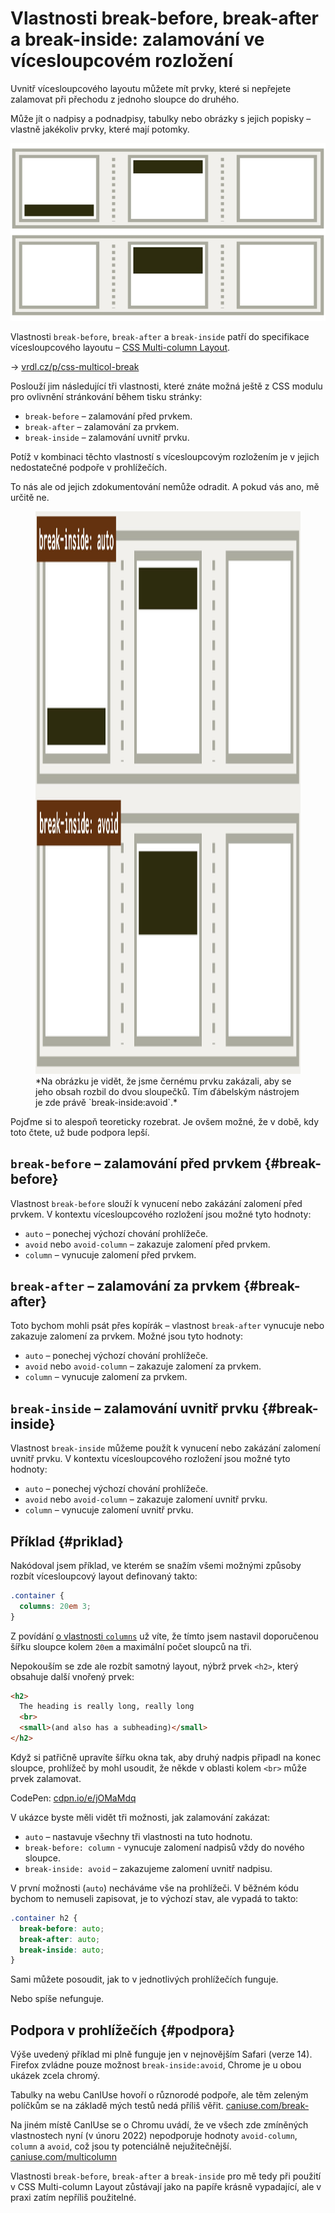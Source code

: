 # Vlastnosti break-before, break-after a break-inside: zalamování ve vícesloupcovém rozložení

Uvnitř vícesloupcového layoutu můžete mít prvky, které si nepřejete zalamovat při přechodu z jednoho sloupce do druhého.

Může jít o nadpisy a podnadpisy, tabulky nebo obrázky s jejich popisky – vlastně jakékoliv prvky, které mají potomky.

<div class="connected" markdown="1">

![CSS vlastnosti column-break, break-after](../dist/images/small/vdlayout/css-multicol-break-scheme.jpg)

<div class="web-only" markdown="1">

Vlastnosti `break-before`, `break-after` a `break-inside` patří do specifikace vícesloupcového layoutu – [CSS Multi-column Layout](css-multicolumn.md).

</div>

<div class="ebook-only" markdown="1">

→ [vrdl.cz/p/css-multicol-break](https://www.vzhurudolu.cz/prirucka/css-multicol-break)

</div>

</div>

Poslouží jim následující tři vlastnosti, které znáte možná ještě z CSS modulu pro ovlivnění stránkování během tisku stránky:

- `break-before` – zalamování před prvkem.
- `break-after` – zalamování za prvkem.
- `break-inside` – zalamování uvnitř prvku.

Potíž v kombinaci těchto vlastností s vícesloupcovým rozložením je v jejich nedostatečné podpoře v prohlížečích.

To nás ale od jejich zdokumentování nemůže odradit. A pokud vás ano, mě určitě ne.

<figure>
<img src="../dist/images/original/vdlayout/css-multicol-break.jpg" width="1600" height="900" alt="CSS vlastnost break ve vícesloupcovém rozložení">
<figcaption markdown="1">
*Na obrázku je vidět, že jsme černému prvku zakázali, aby se jeho obsah rozbil do dvou sloupečků. Tím ďábelským nástrojem je zde právě `break-inside:avoid`.*
</figcaption>
</figure>

Pojďme si to alespoň teoreticky rozebrat. Je ovšem možné, že v době, kdy toto čtete, už bude podpora lepší.

## `break-before` – zalamování před prvkem {#break-before}

Vlastnost `break-before` slouží k vynucení nebo zakázání zalomení před prvkem. V kontextu vícesloupcového rozložení jsou možné tyto hodnoty:

- `auto` – ponechej výchozí chování prohlížeče.
- `avoid` nebo `avoid-column` – zakazuje zalomení před prvkem.
- `column` – vynucuje zalomení před prvkem.

## `break-after` – zalamování za prvkem {#break-after}

Toto bychom mohli psát přes kopírák – vlastnost `break-after` vynucuje nebo zakazuje zalomení za prvkem. Možné jsou tyto hodnoty:

- `auto` – ponechej výchozí chování prohlížeče.
- `avoid` nebo `avoid-column` – zakazuje zalomení za prvkem.
- `column` – vynucuje zalomení za prvkem.

## `break-inside` – zalamování uvnitř prvku {#break-inside}

Vlastnost `break-inside` můžeme použít k vynucení nebo zakázání zalomení uvnitř prvku. V kontextu vícesloupcového rozložení jsou možné tyto hodnoty:

- `auto` – ponechej výchozí chování prohlížeče.
- `avoid` nebo `avoid-column` – zakazuje zalomení uvnitř prvku.
- `column` – vynucuje zalomení uvnitř prvku.

<!-- AdSnippet -->

## Příklad {#priklad}

Nakódoval jsem příklad, ve kterém se snažím všemi možnými způsoby rozbít vícesloupcový layout definovaný takto:

```css
.container {
  columns: 20em 3;
}
```

Z povídání [o vlastnosti `columns`](css-multicol-columns.md) už víte, že tímto jsem nastavil doporučenou šířku sloupce kolem `20em` a maximální počet sloupců na tři.

Nepokouším se zde ale rozbít samotný layout, nýbrž prvek `<h2>`, který obsahuje další vnořený prvek:

```html
<h2>
  The heading is really long, really long
  <br>
  <small>(and also has a subheading)</small>
</h2>
```

Když si patřičně upravíte šířku okna tak, aby druhý nadpis připadl na konec sloupce, prohlížeč by mohl usoudit, že někde v oblasti kolem `<br>` může prvek zalamovat.

CodePen: [cdpn.io/e/jOMaMdq](https://codepen.io/machal/pen/jOMaMdq?editors=1000)

V ukázce byste měli vidět tři možnosti, jak zalamování zakázat:

- `auto` – nastavuje všechny tři vlastnosti na tuto hodnotu.
- `break-before: column` - vynucuje zalomení nadpisů vždy do nového sloupce.
- `break-inside: avoid` – zakazujeme zalomení uvnitř nadpisu.

V první možnosti (`auto`) necháváme vše na prohlížeči. V běžném kódu bychom to nemuseli zapisovat, je to výchozí stav, ale vypadá to takto:

```css
.container h2 {
  break-before: auto;
  break-after: auto;
  break-inside: auto;
}
```

Sami můžete posoudit, jak to v jednotlivých prohlížečích funguje.

Nebo spíše nefunguje.

## Podpora v prohlížečích {#podpora}

Výše uvedený příklad mi plně funguje jen v nejnovějším Safari (verze 14). Firefox zvládne pouze možnost `break-inside:avoid`, Chrome je u obou ukázek zcela chromý.

Tabulky na webu CanIUse hovoří o různorodé podpoře, ale těm zeleným políčkům se na základě mých testů nedá příliš věřit. [caniuse.com/break-](https://caniuse.com/?search=break-%20multi-)

Na jiném místě CanIUse se o Chromu uvádí, že ve všech zde zmíněných vlastnostech nyní (v únoru 2022) nepodporuje hodnoty `avoid-column`, `column` a `avoid`, což jsou ty potenciálně nejužitečnější. [caniuse.com/multicolumn](https://caniuse.com/multicolumn)

<!-- AdSnippet -->

Vlastnosti `break-before`, `break-after` a `break-inside` pro mě tedy při použití v CSS Multi-column Layout zůstávají jako na papíře krásně vypadající, ale v praxi zatím nepříliš použitelné.
